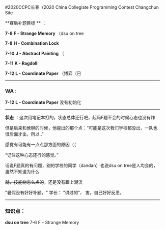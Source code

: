#2020CCPC长春（2020 China Collegiate Programming Contest Changchun Site

**赛后补题目标 ** ：

**7-6** **F - Strange Memory** （dsu on tree

**7-8** **H - Combination Lock**

**7-10** **J - Abstract Painting** （

**7-11** **K - Ragdoll**

**7-12** **L - Coordinate Paper** （博弈（已

---

### WA : 

**7-12** **L - Coordinate Paper**  没有初始化

---

**状态** ：这次用笔记本打的，状态总体还行吧，起码F题不会的时候心态也没有炸

但是后来和侯聊的时候，他提出的那个点：“可能是这次我们学校都没出，一队也很后面才出，所以.."

感觉有可能有一点点那方面的原因（（

“记住这种心态还行的感觉。”



话说F题真的有问题，别的学校的同学（dandan）也说dsu on tree是人均会的，虽然不知道为什么

~~就，技能树怎么点的~~，还是没有跟上潮流

"暑假没有好好补题，" 学长： ”讲过的“， 害，自己好好反思，

---

### 知识点：

**dsu on tree**  7-6 F - Strange Memory 